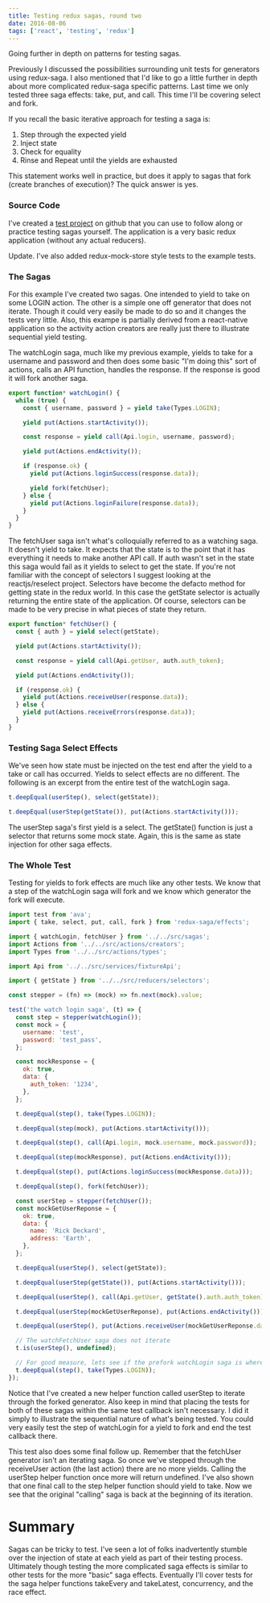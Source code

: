 ```yaml
---
title: Testing redux sagas, round two
date: 2016-08-06
tags: ['react', 'testing', 'redux']
---
```


Going further in depth on patterns for testing sagas.

<!--more-->

Previously I discussed the possibilities surrounding unit tests for generators using redux-saga.
I also mentioned that I'd like to go a little further in depth about more complicated redux-saga specific patterns.
Last time we only tested three saga effects: take, put, and call. This time I'll be covering select and fork.

If you recall the basic iterative approach for testing a saga is:

<ol class="list-decimal">
  <li>Step through the expected yield</li>
  <li>Inject state</li>
  <li>Check for equality</li>
  <li>Rinse and Repeat until the yields are exhausted</li>
</ol>

This statement works well in practice, but does it apply to sagas that fork (create branches of execution)? The quick answer is yes.

### Source Code

I've created a [test project](https://github.com/deldrethio/more-testing-redux-sagas) on github that you can use to follow along or practice testing sagas yourself. The application is a very basic redux application (without any actual reducers).

Update. I've also added redux-mock-store style tests to the example tests.

### The Sagas

For this example I've created two sagas. One intended to yield to take on some LOGIN action. The other is a simple one off generator that does not iterate. Though it could very easily be made to do so and it changes the tests very little. Also, this exampe is partially derived from a react-native application so the activity action creators are really just there to illustrate sequential yield testing.

The watchLogin saga, much like my previous example, yields to take for a username and password and then does some basic "I'm doing this" sort of actions, calls an API function, handles the response. If the response is good it will fork another saga.

```javascript
export function* watchLogin() {
  while (true) {
    const { username, password } = yield take(Types.LOGIN);

    yield put(Actions.startActivity());

    const response = yield call(Api.login, username, password);

    yield put(Actions.endActivity());

    if (response.ok) {
      yield put(Actions.loginSuccess(response.data));

      yield fork(fetchUser);
    } else {
      yield put(Actions.loginFailure(response.data));
    }
  }
}
```

The fetchUser saga isn't what's colloquially referred to as a watching saga. It doesn't yield to take. It expects that the state is to the point that it has everything it needs to make another API call. If auth wasn't set in the state this saga would fail as it yields to select to get the state. If you're not familiar with the concept of selectors I suggest looking at the reactjs/reselect project. Selectors have become the defacto method for getting state in the redux world. In this case the getState selector is actually returning the entire state of the application. Of course, selectors can be made to be very precise in what pieces of state they return.

```javascript
export function* fetchUser() {
  const { auth } = yield select(getState);

  yield put(Actions.startActivity());

  const response = yield call(Api.getUser, auth.auth_token);

  yield put(Actions.endActivity());

  if (response.ok) {
    yield put(Actions.receiveUser(response.data));
  } else {
    yield put(Actions.receiveErrors(response.data));
  }
}
```

### Testing Saga Select Effects

We've seen how state must be injected on the test end after the yield to a take or call has occurred. Yields to select effects are no different. The following is an excerpt from the entire test of the watchLogin saga.

```javascript
t.deepEqual(userStep(), select(getState));

t.deepEqual(userStep(getState()), put(Actions.startActivity()));
```

The userStep saga's first yield is a select. The getState() function is just a selector that returns some mock state. Again, this is the same as state injection for other saga effects.

### The Whole Test

Testing for yields to fork effects are much like any other tests. We know that a step of the watchLogin saga will fork and we know which generator the fork will execute.

```javascript
import test from 'ava';
import { take, select, put, call, fork } from 'redux-saga/effects';

import { watchLogin, fetchUser } from '../../src/sagas';
import Actions from '../../src/actions/creators';
import Types from '../../src/actions/types';

import Api from '../../src/services/fixtureApi';

import { getState } from '../../src/reducers/selectors';

const stepper = (fn) => (mock) => fn.next(mock).value;

test('the watch login saga', (t) => {
  const step = stepper(watchLogin());
  const mock = {
    username: 'test',
    password: 'test_pass',
  };

  const mockResponse = {
    ok: true,
    data: {
      auth_token: '1234',
    },
  };

  t.deepEqual(step(), take(Types.LOGIN));

  t.deepEqual(step(mock), put(Actions.startActivity()));

  t.deepEqual(step(), call(Api.login, mock.username, mock.password));

  t.deepEqual(step(mockResponse), put(Actions.endActivity()));

  t.deepEqual(step(), put(Actions.loginSuccess(mockResponse.data)));

  t.deepEqual(step(), fork(fetchUser));

  const userStep = stepper(fetchUser());
  const mockGetUserReponse = {
    ok: true,
    data: {
      name: 'Rick Deckard',
      address: 'Earth',
    },
  };

  t.deepEqual(userStep(), select(getState));

  t.deepEqual(userStep(getState()), put(Actions.startActivity()));

  t.deepEqual(userStep(), call(Api.getUser, getState().auth.auth_token));

  t.deepEqual(userStep(mockGetUserReponse), put(Actions.endActivity()));

  t.deepEqual(userStep(), put(Actions.receiveUser(mockGetUserReponse.data)));

  // The watchFetchUser saga does not iterate
  t.is(userStep(), undefined);

  // For good measure, lets see if the prefork watchLogin saga is where we expect
  t.deepEqual(step(), take(Types.LOGIN));
});
```

Notice that I've created a new helper function called userStep to iterate through the forked generator. Also keep in mind that placing the tests for both of these sagas within the same test callback isn't necessary. I did it simply to illustrate the sequential nature of what's being tested. You could very easily test the step of watchLogin for a yield to fork and end the test callback there.

This test also does some final follow up. Remember that the fetchUser generator isn't an iterating saga. So once we've stepped through the receiveUser action (the last action) there are no more yields. Calling the userStep helper function once more will return undefined. I've also shown that one final call to the step helper function should yield to take. Now we see that the original "calling" saga is back at the beginning of its iteration.

# Summary

Sagas can be tricky to test. I've seen a lot of folks inadvertently stumble over the injection of state at each yield as part of their testing process. Ultimately though testing the more complicated saga effects is similar to other tests for the more "basic" saga effects. Eventually I'll cover tests for the saga helper functions takeEvery and takeLatest, concurrency, and the race effect.
